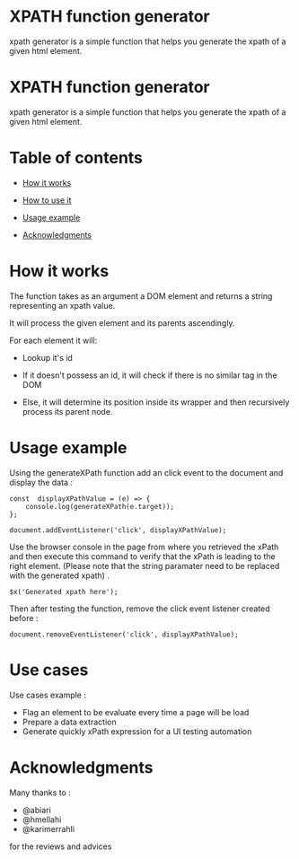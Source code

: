 # XPATH function generator

xpath generator is a simple function that helps you generate the xpath of a given html element.


# XPATH function generator

xpath generator is a simple function that helps you generate the xpath of a given html element.

  

# Table of contents

- [How it works](#how-it-works)

- [How to use it](#how-to-use-it)

- [Usage example](#usage-example)

- [Acknowledgments](#acknowledgments)

# How it works

  

The function takes as an argument a DOM element and returns a string representing an xpath value.

  

It will process the given element and its parents ascendingly.

  

For each element it will:

  

* Lookup it's id

* If it doesn't possess an id, it will check if there is no similar tag in the DOM

* Else, it will determine its position inside its wrapper and then recursively process its parent node.

  
  

# Usage example

Using the generateXPath function add an click event to the document and display the data :

    const  displayXPathValue = (e) => {
	    console.log(generateXPath(e.target));
    };
   
    document.addEventListener('click', displayXPathValue);

Use the browser console in the page from where you retrieved the xPath and  then execute this command to verify that the xPath is leading to the right element. (Please note that the string paramater need to be replaced with the generated xpath) .

    $x('Generated xpath here');

  Then after testing the function, remove the click event listener created before :
  

    document.removeEventListener('click', displayXPathValue);

  

# Use cases

  Use cases example :
  

 - Flag an element to be evaluate every time a page will be load
 - Prepare a data extraction
 - Generate quickly  xPath expression for a UI testing automation

  

# Acknowledgments

Many thanks to :

 - @abiari
 - @hmellahi
 - @karimerrahli

for the reviews and advices
